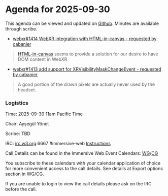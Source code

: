 # Agenda for 2025-09-30

This agenda can be viewed and updated on [Github](https://github.com/immersive-web/administrivia/blob/main/meetings/2025/2025-09-30-Immersive_Web_Group_Teleconference-agenda.md). Minutes are available through scribe. 

- [webxr#1414  WebXR integration with HTML-in-canvas - requested by cabanier](https://github.com/immersive-web/webxr/issues/1414)

> [ HTML-in-canvas](https://github.com/WICG/html-in-canvas) seems to provide a solution for our desire to have DOM content in WebXR.

- [webxr#1413  add support for XRVisibilityMaskChangeEvent - requested by cabanier](https://github.com/immersive-web/webxr/issues/1413)

> A good portion of the drawn pixels are actually never used by the headset.




 ### Logistics 

Time: 2025-09-30 11am Pacific Time 

Chair: Ayșegül Yönet 

Scribe: TBD 

IRC: [irc.w3.org](https://irc.w3.org/):6667 #immersive-web [Instructions](https://github.com/immersive-web/administrivia/blob/main/IRC.md)

Call Details can be found in the Immersive Web Event Calendars: [WG](https://www.w3.org/groups/wg/immersive-web/calendar/)/[CG](https://www.w3.org/groups/cg/immersive-web/calendar/)

You subscribe to these calendars with your calendar application of choice for more convenient access to the call details. See details at Export options section in WG/CG.

If you are unable to login to view the call details please ask on the IRC before the call.
